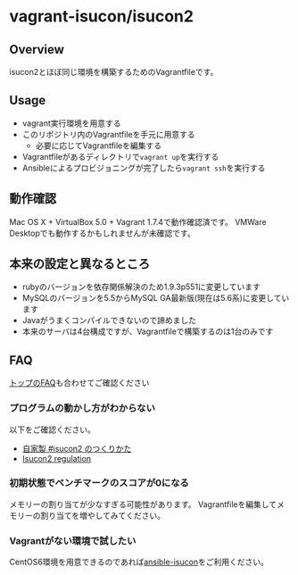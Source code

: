 # vagrant-isucon/isucon2

## Overview

isucon2とほぼ同じ環境を構築するためのVagrantfileです。

## Usage

- vagrant実行環境を用意する
- このリポジトリ内のVagrantfileを手元に用意する
  - 必要に応じてVagrantfileを編集する
- Vagrantfileがあるディレクトリで`vagrant up`を実行する
- Ansibleによるプロビジョニングが完了したら`vagrant ssh`を実行する

## 動作確認

Mac OS X + VirtualBox 5.0 + Vagrant 1.7.4で動作確認済です。
VMWare Desktopでも動作するかもしれませんが未確認です。

## 本来の設定と異なるところ

- rubyのバージョンを依存関係解決のため1.9.3p551に変更しています
- MySQLのバージョンを5.5からMySQL GA最新版(現在は5.6系)に変更しています
- Javaがうまくコンパイルできないので諦めました
- 本来のサーバは4台構成ですが、Vagrantfileで構築するのは1台のみです

## FAQ

[トップのFAQ](../README.md)も合わせてご確認ください

### プログラムの動かし方がわからない

以下をご確認ください。

- [自家製 #isucon2 のつくりかた](http://blog.livedoor.jp/techblog/archives/67728751.html)
- [Isucon2 regulation](http://www.slideshare.net/tagomoris/isucon2-regulation)

### 初期状態でベンチマークのスコアが0になる

メモリーの割り当てが少なすぎる可能性があります。
Vagrantfileを編集してメモリーの割り当てを増やしてみてください。

### Vagrantがない環境で試したい

CentOS6環境を用意できるのであれば[ansible-isucon](https://github.com/matsuu/ansible-isucon)をご利用ください。
